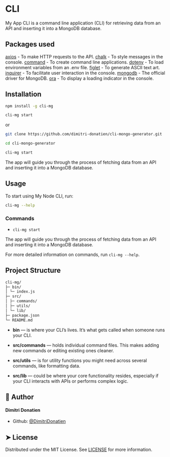 # CLI

My App CLI is a command line application (CLI) for retrieving data from an API and inserting it into a MongoDB database.

## Packages used

[axios](https://www.npmjs.com/package/axios) - To make HTTP requests to the API.
[chalk](https://www.npmjs.com/package/chalk) - To style messages in the console.
[command](https://www.npmjs.com/package/commander) - To create command line applications.
[dotenv](https://www.npmjs.com/package/dotenv) - To load environment variables from an .env file.
[figlet](https://www.npmjs.com/package/figlet) - To generate ASCII text art.
[inquirer](https://www.npmjs.com/package/inquirer) - To facilitate user interaction in the console.
[mongodb](https://www.npmjs.com/package/mongodb) - The official driver for MongoDB.
[ora](https://www.npmjs.com/package/ora) - To display a loading indicator in the console.

## Installation

```bash
npm install -g cli-mg

cli-mg start
```

or

```bash
git clone https://github.com/dimitri-donatien/cli-mongo-generator.git

cd cli-mongo-generator

cli-mg start
```

The app will guide you through the process of fetching data from an API and inserting it into a MongoDB database.

## Usage

To start using My Node CLI, run:

```bash
cli-mg --help
```

### Commands

- `cli-mg start`

The app will guide you through the process of fetching data from an API and inserting it into a MongoDB database.

For more detailed information on commands, run `cli-mg --help`.

## Project Structure

```md
cli-mg/
├─ bin/
│ └─ index.js
├─ src/
│ ├─ commands/
│ ├─ utils/
│ └─ lib/
├─ package.json
└─ README.md
```

- **bin** — is where your CLI’s lives. It’s what gets called when someone runs your CLI.

- **src/commands** — holds individual command files. This makes adding new commands or editing existing ones cleaner.

- **src/utils** — is for utility functions you might need across several commands, like formatting data.

- **src/lib** — could be where your core functionality resides, especially if your CLI interacts with APIs or performs complex logic.

## 🙇 Author

#### Dimitri Donatien

- Github: [@DimitriDonatien](https://github.com/dimitri-donatien)

## ➤ License

Distributed under the MIT License. See [LICENSE](LICENSE) for more information.
